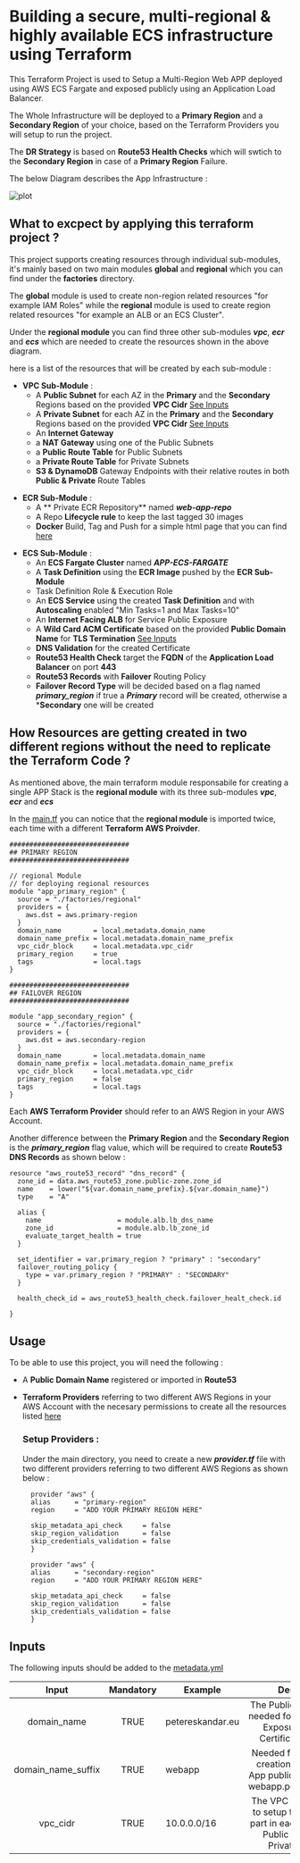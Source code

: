 # Building a secure, multi-regional & highly available ECS infrastructure using Terraform

This Terraform Project is used to Setup a Multi-Region Web APP deployed using AWS ECS Fargate and exposed publicly using an Application Load Balancer.

The Whole Infrastructure will be deployed to a **Primary Region** and a **Secondary Region** of your choice, based on the Terraform Providers you will setup to run the project.

The **DR Strategy** is based on **Route53 Health Checks** which will swtich to the **Secondary Region** in case of a **Primary Region** Failure.

The below Diagram describes the App Infrastructure :

![plot](./img/infra.jpg)

## What to excpect by applying this terraform project ?
This project supports creating resources through individual sub-modules, it's mainly based on two main modules **global** and **regional** which you can find under the **factories** directory.

The **global** module is used to create non-region related resources "for example IAM Roles" while the **regional** module is used to create region related resources "for example an ALB or an ECS Cluster".

Under the **regional module** you can find three other sub-modules ***vpc***, ***ecr*** and ***ecs*** which are needed to create the resources shown in the above diagram.

here is a list of the resources that will be created by each sub-module :

<!-- blank line -->
- **VPC Sub-Module** :
    - A **Public Subnet** for each AZ in the **Primary** and the **Secondary** Regions based on the provided **VPC Cidr** [See Inputs](#inputs)
    - A **Private Subnet** for each AZ in the **Primary** and the **Secondary** Regions based on the provided **VPC Cidr** [See Inputs](#inputs)
    - An **Internet Gateway**
    - a **NAT Gateway** using one of the Public Subnets
    - a **Public Route Table** for Public Subnets
    - a **Private Route Table** for Private Subnets
    - **S3 & DynamoDB** Gateway Endpoints with their relative routes in both **Public & Private** Route Tables
<!-- blank line -->    
- **ECR Sub-Module** :
    - A ** Private ECR Repository** named ***web-app-repo***
    - A Repo **Lifecycle rule** to keep the last tagged 30 images
    - **Docker** Build, Tag and Push for a simple html page that you can find [here](factories/regional/ecr/webapp)
<!-- blank line -->    
- **ECS Sub-Module** :     
    - An **ECS Fargate Cluster** named ***APP-ECS-FARGATE***
    - A **Task Definition** using the **ECR Image** pushed by the **ECR Sub-Module**
    - Task Definition Role & Execution Role
    - An **ECS Service** using the created **Task Definition** and with **Autoscaling** enabled "Min Tasks=1 and Max Tasks=10"
    - An **Internet Facing ALB** for Service Public Exposure
    - A **Wild Card ACM Certificate** based on the provided **Public Domain Name** for **TLS Termination** [See Inputs](#inputs)
    - **DNS Validation** for the created Certificate
    - **Route53 Health Check** target the **FQDN** of the **Application Load Balancer** on port **443**
    - **Route53 Records** with **Failover** Routing Policy
    - **Failover Record Type** will be decided based on a flag named ***primary_region*** if true a ***Primary*** record will be created, otherwise a ***Secondary** one will be created

<!-- blank line -->
## How Resources are getting created in two different regions without the need to replicate the Terraform Code ?

As mentioned above, the main terraform module responsabile for creating a single APP Stack is the **regional module** with its three sub-modules ***vpc***, ***ecr*** and ***ecs***

In the [main.tf](main.tf) you can notice that the **regional module** is imported twice, each time with a different **Terraform AWS Proivder**.

```
##############################
## PRIMARY REGION
##############################

// regional Module
// for deploying regional resources
module "app_primary_region" {
  source = "./factories/regional"
  providers = {
    aws.dst = aws.primary-region
  }
  domain_name        = local.metadata.domain_name
  domain_name_prefix = local.metadata.domain_name_prefix
  vpc_cidr_block     = local.metadata.vpc_cidr
  primary_region     = true
  tags               = local.tags
}

##############################
## FAILOVER REGION
##############################

module "app_secondary_region" {
  source = "./factories/regional"
  providers = {
    aws.dst = aws.secondary-region
  }
  domain_name        = local.metadata.domain_name
  domain_name_prefix = local.metadata.domain_name_prefix
  vpc_cidr_block     = local.metadata.vpc_cidr
  primary_region     = false
  tags               = local.tags
}
```

Each **AWS Terraform Provider** should refer to an AWS Region in your AWS Account.

Another difference between the **Primary Region** and the **Secondary Region** is the ***primary_region*** flag value, which will be required to create **Route53 DNS Records** as shown below :

```
resource "aws_route53_record" "dns_record" {
  zone_id = data.aws_route53_zone.public-zone.zone_id
  name    = lower("${var.domain_name_prefix}.${var.domain_name}")
  type    = "A"

  alias {
    name                   = module.alb.lb_dns_name
    zone_id                = module.alb.lb_zone_id
    evaluate_target_health = true
  }

  set_identifier = var.primary_region ? "primary" : "secondary"
  failover_routing_policy {
    type = var.primary_region ? "PRIMARY" : "SECONDARY"
  }

  health_check_id = aws_route53_health_check.failover_healt_check.id

}
```

<!-- blank line -->
## Usage 

To be able to use this project, you will need the following : 
- A **Public Domain Name** registered or imported in **Route53**
- **Terraform Providers** referring to two different AWS Regions in your AWS Account with the necesary permissions to create all the resources listed [here](#what-to-excpect-by-applying-this-terraform-project) 

  ### Setup Providers :
    Under the main directory, you need to create a new ***provider.tf*** file with two different providers referring to two different AWS Regions as shown below : 
  ```
    provider "aws" {
    alias      = "primary-region"
    region     = "ADD YOUR PRIMARY REGION HERE"
    
    skip_metadata_api_check     = false
    skip_region_validation      = false
    skip_credentials_validation = false
    }

    provider "aws" {
    alias      = "secondary-region"
    region     = "ADD YOUR PRIMARY REGION HERE"

    skip_metadata_api_check     = false
    skip_region_validation      = false
    skip_credentials_validation = false
    }
  ``` 

<!-- blank line -->
## Inputs 

The following inputs should be added to the [metadata.yml](metadata.yml)

|      **Input**     	| **Mandatory** 	| **Example**      	|                                                 **Description**                                                	|
|:------------------:	|:-------------:	|------------------	|:--------------------------------------------------------------------------------------------------------------:	|
| domain_name        	| TRUE          	| petereskandar.eu 	| The Public Domain Name needed for the App Public Exposure and ACM Certificate Validation                       	|
| domain_name_suffix 	| TRUE          	| webapp           	| Needed for DNS records creation to expose the App publicly,for example : webapp.petereskandar.eu               	|
| vpc_cidr           	| TRUE          	| 10.0.0.0/16      	| The VPC Cidr is required to setup the Networking part in each region "VPC, Public Subnets and Private Subnets" 	|


